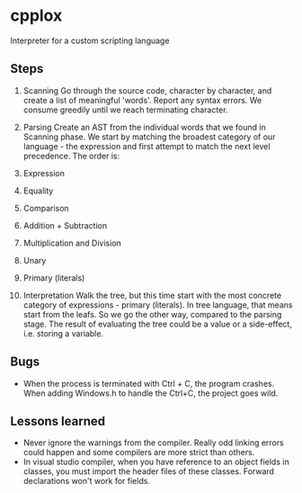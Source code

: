 # cpplox
Interpreter for a custom scripting language

## Steps

1. Scanning
Go through the source code, character by character, and create a list of meaningful 'words'. Report any syntax errors.
We consume greedily until we reach terminating character.

2. Parsing
Create an AST from the individual words that we found in Scanning phase.
We start by matching the broadest category of our language - the expression and first attempt to match the next level precedence.
The order is:
1. Expression
2. Equality
3. Comparison
4. Addition + Subtraction
5. Multiplication and Division
6. Unary
7. Primary (literals)

3. Interpretation
Walk the tree, but this time start with the most concrete category of expressions - primary (literals). In tree language, that means start from the leafs.
So we go the other way, compared to the parsing stage.
The result of evaluating the tree could be a value or a side-effect, i.e. storing a variable.

## Bugs

- When the process is terminated with Ctrl + C, the program crashes. When adding Windows.h to handle the Ctrl+C, the project goes wild.


## Lessons learned

- Never ignore the warnings from the compiler. Really odd linking errors could happen and some compilers are more strict than others.
- In visual studio compiler, when you have reference to an object fields in classes, you must import the header files of these classes. Forward declarations won't work for fields.